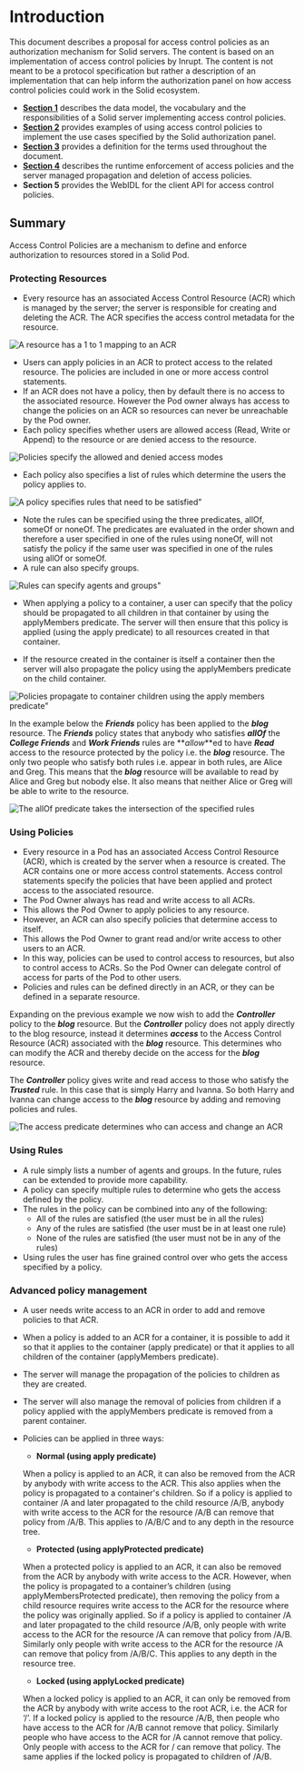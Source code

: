 # Introduction

This document describes a proposal for access control policies as an authorization mechanism for Solid servers. The content is based on an implementation of access control policies by Inrupt. The content is not meant to be a protocol specification but rather a description of an implementation that can help inform the authorization panel on how access control policies could work in the Solid ecosystem.

*   [**Section 1**](model.md) describes the data model, the vocabulary and the responsibilities of a Solid server implementing access control policies.
*   [**Section 2**](use-cases.md) provides examples of using access control policies to implement the use cases specified by the Solid authorization panel.
*   [**Section 3**](definitions.md) provides a definition for the terms used throughout the document. 
*   [**Section 4**](enforcement-propagation.md) describes the runtime enforcement of access policies and the server managed propagation and deletion of access policies. 
*   **Section 5** provides the WebIDL for the client API for access control policies. 

## Summary

Access Control Policies are a mechanism to define and enforce authorization to resources stored in a Solid Pod.

### Protecting Resources 

*   Every resource has an associated Access Control Resource (ACR) which is managed by the server; the server is responsible for creating and deleting the ACR. The ACR specifies the access control metadata for the resource.

![A resource has a 1 to 1 mapping to an ACR](diagrams/resource-acr.svg "A resource has a 1-1 mapping to an ACR")

*   Users can apply policies in an ACR to protect access to the related resource. The policies are included in one or more access control statements.
*   If an ACR does not have a policy, then by default there is no access to the associated resource. However the Pod owner always has access to change the policies on an ACR so resources can never be unreachable by the Pod owner.
*   Each policy specifies whether users are allowed access (Read, Write or Append) to the resource or are denied access to the resource. 

![Policies specify the allowed and denied access modes](diagrams/acr-policy.svg "Policies specify the allowed and denied access modes")

*   Each policy also specifies a list of rules which determine the users the policy applies to. 

![A policy specifies rules that need to be satisfied"](diagrams/policy-rules.svg "A policy specifies rules that need to be satisfied")

*   Note the rules can be specified using the three predicates, allOf, someOf or noneOf. The predicates are evaluated in the order shown and therefore a user specified in one of the rules using noneOf, will not satisfy the policy if the same user was specified in one of the rules using allOf or someOf.
*   A rule can also specify groups.

![Rules can specify agents and groups"](diagrams/rules-groups.svg "Rules can specify agents and groups")

*   When applying a policy to a container, a user can specify that the policy should be propagated to all children in that container by using the applyMembers predicate. The server will then ensure that this policy is applied (using the apply predicate) to all resources created in that container.

*   If the resource created in the container is itself a container then the server will also propagate the policy using the applyMembers predicate on the child container. 


![Policies propagate to container children using the apply members predicate"](diagrams/apply-members.svg "Policies propagate to container children using the applyMembers predicate")

In the example below the **_Friends_** policy has been applied to the **_blog_** resource. The **_Friends_** policy states that anybody who satisfies **_allOf_** the **_College Friends_** and **_Work Friends_** rules are **_allow_**ed to have **_Read_** access to the resource protected by the policy i.e. the **_blog_** resource. The only two people who satisfy both rules i.e. appear in both rules, are Alice and Greg. This means that the **_blog_** resource will be available to read by Alice and Greg but nobody else. It also means that neither Alice or Greg will be able to write to the resource. 

![The allOf predicate takes the intersection of the specified rules](diagrams/ex-blog.svg "allOf is the intersection of the specified rules")

### Using Policies 

*   Every resource in a Pod has an associated Access Control Resource (ACR), which is created by the server when a resource is created. The ACR contains one or more access control statements. Access control statements specify the policies that have been applied and protect access to  the associated resource.
*   The Pod Owner always has read and write access to all ACRs.
*   This allows the Pod Owner to apply policies to any resource.
*   However, an ACR can also specify policies that determine access to itself.
*   This allows the Pod Owner to grant read and/or write access to other users to an ACR. 
*   In this way, policies can be used to control access to resources, but also to control access to ACRs. So the Pod Owner can delegate control of access for parts of the Pod to other users. 
*   Policies and rules can be defined directly in an ACR, or they can be defined in a separate resource. 

Expanding on the previous example we now wish to add the **_Controller_** policy to the **_blog_** resource. But the **_Controller_** policy does not apply directly to the blog resource, instead it determines **_access_** to the Access Control Resource (ACR) associated with the **_blog_** resource. This determines who can modify the ACR and thereby decide on the access for the **_blog_** resource. 

The **_Controller_** policy gives write and read access to those who satisfy the **_Trusted_** rule. In this case that is simply Harry and Ivanna. So both Harry and Ivanna can change access to the **_blog_** resource by adding and removing policies and rules. 

![The access predicate determines who can access and change an ACR](diagrams/ex-blog-controller.svg "The access predicate determines who can access and change an ACR")

### Using Rules 

*   A rule simply lists a number of agents and groups. In the future, rules can be extended to provide more capability. 
*   A policy can specify multiple rules to determine who gets the access defined by the policy. 
*   The rules in the policy can be combined into any of the following: 
    *   All of the rules are satisfied (the user must be in all the rules)
    *   Any of the rules are satisfied (the user must be in at least one rule)
    *   None of the rules are satisfied (the user must not be in any of the rules)
*   Using rules the user has fine grained control over who gets the access specified by a policy.

### Advanced policy management 

*   A user needs write access to an ACR in order to add and remove policies to that ACR.
*   When a policy is added to an ACR for a container, it is possible to add it so that it applies to the container (apply predicate)  or that it applies to all children of the container (applyMembers predicate). 
*   The server will manage the propagation of the policies to children as they are created.
*   The server will also manage the removal of policies from children if a policy applied with the applyMembers predicate is removed from a parent container.
*   Policies can be applied in three ways:
    *  **Normal (using apply predicate)**

      When a policy is applied to an ACR, it can also be removed from the ACR by anybody with write access to the ACR. This also applies when the policy is propagated to a container's children. So if a policy is applied to container /A and later propagated to the child resource /A/B, anybody with write access to the ACR for the resource /A/B can remove that policy from /A/B. This applies to /A/B/C and to any depth in the resource tree.

    *   **Protected (using applyProtected predicate)**

       When a protected policy is applied to an ACR, it can also be removed from the ACR by anybody with write access to the ACR. However, when the policy is propagated to a container’s children (using applyMembersProtected predicate), then removing the policy from a child resource requires write access to the ACR for the resource where the policy was originally applied. So if a policy is applied to container /A and later propagated to the child resource /A/B, only people with write access to the ACR for the resource /A can remove that policy from /A/B. Similarly only people with write access to the ACR for the resource /A can remove that policy from /A/B/C. This applies to any depth in the resource tree. 

    *   **Locked (using applyLocked predicate)**

       When a locked policy is applied to an ACR, it can only be removed from the ACR by anybody with write access to the root ACR, i.e. the ACR for ‘/’. If a locked policy is applied to the resource /A/B, then people who have access to the ACR for /A/B cannot remove that policy. Similarly people who have access to the ACR for /A cannot remove that policy. Only people with access to the ACR for / can remove that policy. The same applies if the locked policy is propagated to children of /A/B.
